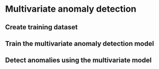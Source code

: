 # Multivariate anomaly detection

## Create training dataset

## Train the multivariate anomaly detection model

## Detect anomalies using the multivariate model

